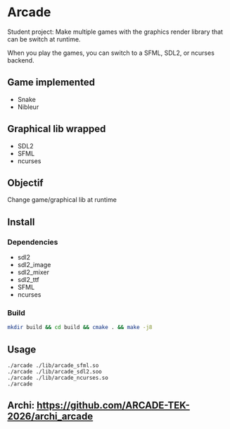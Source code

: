 # Arcade

Student project: Make multiple games with the graphics render library that can be switch at runtime.

When you play the games, you can switch to a SFML, SDL2, or ncurses backend.

## Game implemented

- Snake
- Nibleur

## Graphical lib wrapped

- SDL2
- SFML
- ncurses

## Objectif

Change game/graphical lib at runtime

## Install

### Dependencies

- sdl2
- sdl2_image
- sdl2_mixer
- sdl2_ttf
- SFML
- ncurses

### Build

```bash
mkdir build && cd build && cmake . && make -j8
```

## Usage

```
./arcade ./lib/arcade_sfml.so
./arcade ./lib/arcade_sdl2.soo
./arcade ./lib/arcade_ncurses.so
./arcade
```

## Archi: https://github.com/ARCADE-TEK-2026/archi_arcade
